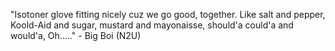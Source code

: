"Isotoner glove fitting nicely cuz we go good, together.
 Like salt and pepper, Koold-Aid and sugar,  mustard and mayonaisse, should'a could'a and would'a, Oh....."
	 - Big Boi (N2U) 